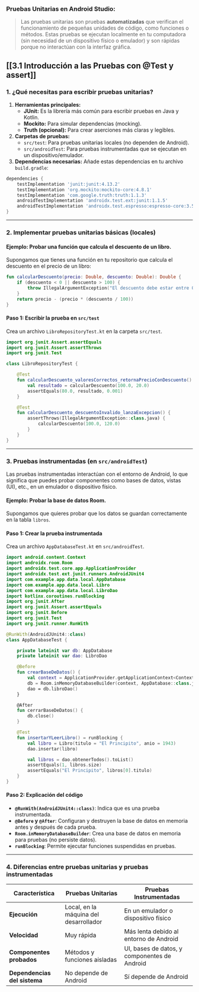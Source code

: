 ### **Pruebas Unitarias en Android Studio:**

> Las pruebas unitarias son pruebas **automatizadas** que verifican el funcionamiento de pequeñas unidades de código, como funciones o métodos. Estas pruebas se ejecutan localmente en tu computadora (sin necesidad de un dispositivo físico o emulador) y son rápidas porque no interactúan con la interfaz gráfica.

[[3.1 Introducción a las Pruebas con @Test y assert]]
---

### **1. ¿Qué necesitas para escribir pruebas unitarias?**

1. **Herramientas principales:**
    - **JUnit:** Es la librería más común para escribir pruebas en Java y Kotlin.
    - **Mockito:** Para simular dependencias (mocking).
    - **Truth (opcional):** Para crear aserciones más claras y legibles.
2. **Carpetas de pruebas:**
    - `src/test`: Para pruebas unitarias locales (no dependen de Android).
    - `src/androidTest`: Para pruebas instrumentadas que se ejecutan en un dispositivo/emulador.
3. **Dependencias necesarias:** Añade estas dependencias en tu archivo `build.gradle`:
    
```gradle
dependencies {
	testImplementation 'junit:junit:4.13.2'
	testImplementation 'org.mockito:mockito-core:4.8.1'
	testImplementation 'com.google.truth:truth:1.1.3'
	androidTestImplementation 'androidx.test.ext:junit:1.1.5'
	androidTestImplementation 'androidx.test.espresso:espresso-core:3.5.1'
}
```

---

### **2. Implementar pruebas unitarias básicas (locales)**

#### Ejemplo: Probar una función que calcula el descuento de un libro.

Supongamos que tienes una función en tu repositorio que calcula el descuento en el precio de un libro:

```kotlin
fun calcularDescuento(precio: Double, descuento: Double): Double {
    if (descuento < 0 || descuento > 100) {
        throw IllegalArgumentException("El descuento debe estar entre 0 y 100")
    }
    return precio - (precio * (descuento / 100))
}
```

#### **Paso 1: Escribir la prueba en `src/test`**

Crea un archivo `LibroRepositoryTest.kt` en la carpeta `src/test`.

```kotlin
import org.junit.Assert.assertEquals
import org.junit.Assert.assertThrows
import org.junit.Test

class LibroRepositoryTest {

    @Test
    fun calcularDescuento_valoresCorrectos_retornaPrecioConDescuento() {
        val resultado = calcularDescuento(100.0, 20.0)
        assertEquals(80.0, resultado, 0.001)
    }

    @Test
    fun calcularDescuento_descuentoInvalido_lanzaExcepcion() {
        assertThrows(IllegalArgumentException::class.java) {
            calcularDescuento(100.0, 120.0)
        }
    }
}
```

---

### **3. Pruebas instrumentadas (en `src/androidTest`)**

Las pruebas instrumentadas interactúan con el entorno de Android, lo que significa que puedes probar componentes como bases de datos, vistas (UI), etc., en un emulador o dispositivo físico.

#### Ejemplo: Probar la base de datos Room.

Supongamos que quieres probar que los datos se guardan correctamente en la tabla `libros`.

#### **Paso 1: Crear la prueba instrumentada**

Crea un archivo `AppDatabaseTest.kt` en `src/androidTest`.

```kotlin
import android.content.Context
import androidx.room.Room
import androidx.test.core.app.ApplicationProvider
import androidx.test.ext.junit.runners.AndroidJUnit4
import com.example.app.data.local.AppDatabase
import com.example.app.data.local.Libro
import com.example.app.data.local.LibroDao
import kotlinx.coroutines.runBlocking
import org.junit.After
import org.junit.Assert.assertEquals
import org.junit.Before
import org.junit.Test
import org.junit.runner.RunWith

@RunWith(AndroidJUnit4::class)
class AppDatabaseTest {

    private lateinit var db: AppDatabase
    private lateinit var dao: LibroDao

    @Before
    fun crearBaseDeDatos() {
        val context = ApplicationProvider.getApplicationContext<Context>()
        db = Room.inMemoryDatabaseBuilder(context, AppDatabase::class.java).build()
        dao = db.libroDao()
    }

    @After
    fun cerrarBaseDeDatos() {
        db.close()
    }

    @Test
    fun insertarYLeerLibro() = runBlocking {
        val libro = Libro(titulo = "El Principito", anio = 1943)
        dao.insertar(libro)

        val libros = dao.obtenerTodos().toList()
        assertEquals(1, libros.size)
        assertEquals("El Principito", libros[0].titulo)
    }
}
```

#### **Paso 2: Explicación del código**

- **`@RunWith(AndroidJUnit4::class)`**: Indica que es una prueba instrumentada.
- **`@Before` y `@After`**: Configuran y destruyen la base de datos en memoria antes y después de cada prueba.
- **`Room.inMemoryDatabaseBuilder`**: Crea una base de datos en memoria para pruebas (no persiste datos).
- **`runBlocking`**: Permite ejecutar funciones suspendidas en pruebas.

---

### **4. Diferencias entre pruebas unitarias y pruebas instrumentadas**

|Característica|Pruebas Unitarias|Pruebas Instrumentadas|
|---|---|---|
|**Ejecución**|Local, en la máquina del desarrollador|En un emulador o dispositivo físico|
|**Velocidad**|Muy rápida|Más lenta debido al entorno de Android|
|**Componentes probados**|Métodos y funciones aisladas|UI, bases de datos, y componentes de Android|
|**Dependencias del sistema**|No depende de Android|Sí depende de Android|
